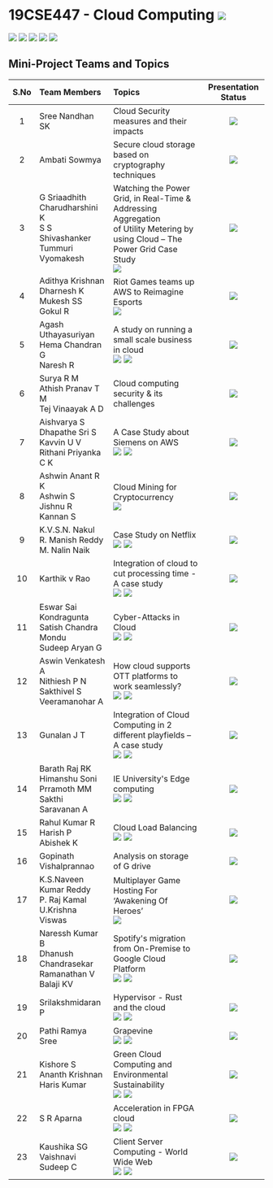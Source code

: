 # 19CSE447 - Cloud Computing ![](https://img.shields.io/badge/-Live-brightgreen)
![](https://img.shields.io/badge/Batch-19EEE-lightgreen) ![](https://img.shields.io/badge/Batch-19ELC-lightgreen) ![](https://img.shields.io/badge/UG-blue) ![](https://img.shields.io/badge/Subject-Cloud-blue) ![](https://img.shields.io/badge/Subject-Elective-purple)

## Mini-Project Teams and Topics

| S.No | Team Members	| Topics | Presentation Status |
|:----:|:-------------|:-------|:-----------:| 
|   1  | 	Sree Nandhan SK | Cloud Security measures and their impacts | ![](https://img.shields.io/badge/-Incomplete-darkred) |
|   2	 |  Ambati Sowmya   |	Secure cloud storage based on cryptography techniques | ![](https://img.shields.io/badge/-Incomplete-darkred) |
|   3	 |  G Sriaadhith <br/> Charudharshini K  <br/> S S Shivashanker <br/> Tummuri Vyomakesh <br/> | Watching the Power Grid, in Real-Time & Addressing Aggregation <br/> of Utility Metering by using Cloud – The Power Grid Case Study <br/> [![](https://img.shields.io/badge/-Presentation-darkgreen)](Assets/Case_Study/Smart_Metering.pdf)  | ![](https://img.shields.io/badge/-Completed-brightgreen) |
|   4	 |  Adithya Krishnan <br/> Dharnesh K <br/> Mukesh SS <br/> Gokul R | Riot Games teams up AWS to Reimagine Esports <br/> [![](https://img.shields.io/badge/-Presentation-darkgreen)](Assets/Case_Study/Riot_Games_teams_up_with_AWS_to_Reimagine_Esports.pdf) | ![](https://img.shields.io/badge/-Completed-brightgreen) |
|   5	 |  Agash Uthayasuriyan <br/> Hema Chandran G <br/> Naresh R | A study on running a small scale business in cloud <br/> [![](https://img.shields.io/badge/-Report-darkblue)]() [![](https://img.shields.io/badge/-Presentation-darkgreen)]() | ![](https://img.shields.io/badge/-Completed-brightgreen) |
|   6  |	Surya R M <br/> Athish Pranav T M <br/> Tej Vinaayak A D | Cloud computing security & its challenges  | ![](https://img.shields.io/badge/-Completed-brightgreen) |
|   7	 |  Aishvarya S <br/> Dhapathe Sri S <br/> Kavvin U V <br/> Rithani Priyanka C K | 	A Case Study about Siemens on AWS <br/> [![](https://img.shields.io/badge/-Report-darkblue)]() [![](https://img.shields.io/badge/-Presentation-darkgreen)]()  | ![](https://img.shields.io/badge/-Completed-brightgreen) |
|   8  |	Ashwin Anant R K <br/> Ashwin S <br/> Jishnu R <br/> Kannan S | Cloud Mining for Cryptocurrency <br/> [![](https://img.shields.io/badge/-Presentation-darkgreen)](Assets/Case_Study/Cloud_Mining_for_Cryptocurrency.pdf) | ![](https://img.shields.io/badge/-Completed-brightgreen) |
|   9	 |  K.V.S.N. Nakul <br/> R. Manish Reddy <br/> M. Nalin Naik  | 	Case Study on Netflix <br/> [![](https://img.shields.io/badge/-Report-darkblue)]() [![](https://img.shields.io/badge/-Presentation-darkgreen)]() |  ![](https://img.shields.io/badge/-Completed-brightgreen) |
|   10 |	Karthik v Rao | Integration of cloud to cut processing time - A case study <br/> [![](https://img.shields.io/badge/-Report-darkblue)]() [![](https://img.shields.io/badge/-Presentation-darkgreen)]()  | ![](https://img.shields.io/badge/-Completed-brightgreen) | 
|   11 |	Eswar Sai Kondragunta <br/> Satish Chandra Mondu <br/> Sudeep Aryan G  | Cyber-Attacks in Cloud <br/> [![](https://img.shields.io/badge/-Report-darkblue)]() [![](https://img.shields.io/badge/-Presentation-darkgreen)]()  | ![](https://img.shields.io/badge/-Completed-brightgreen) |
|   12 |	Aswin Venkatesh A <br/> Nithiesh P N <br/> Sakthivel S <br/> Veeramanohar A | How cloud supports OTT platforms to work seamlessly? <br/> [![](https://img.shields.io/badge/-Report-darkblue)](Assets/Case_Study/Cloud_Support_OTT_Platforms_Report.pdf) [![](https://img.shields.io/badge/-Presentation-darkgreen)](Assets/Case_Study/Cloud_Support_OTT_Platforms_Presentation.pdf)  | ![](https://img.shields.io/badge/-Completed-brightgreen) |
|   13 |	Gunalan J T | Integration of Cloud Computing in 2 different playfields – A case study <br/> [![](https://img.shields.io/badge/-Report-darkblue)]() [![](https://img.shields.io/badge/-Presentation-darkgreen)]()  | ![](https://img.shields.io/badge/-Completed-brightgreen) |
|   14 |	Barath Raj RK <br/> Himanshu Soni <br/> Prramoth MM <br/> Sakthi Saravanan A | IE University's Edge computing <br/> [![](https://img.shields.io/badge/-Report-darkblue)]() [![](https://img.shields.io/badge/-Presentation-darkgreen)]()  | ![](https://img.shields.io/badge/-Completed-brightgreen) |
|   15 |	Rahul Kumar R <br/> Harish P <br/> Abishek K | Cloud Load Balancing  <br/> [![](https://img.shields.io/badge/-Report-darkblue)]() [![](https://img.shields.io/badge/-Presentation-darkgreen)]() | ![](https://img.shields.io/badge/-Completed-brightgreen) |
|   16 |	Gopinath <br/> Vishalprannao | Analysis on storage of G drive  | ![](https://img.shields.io/badge/-Completed-brightgreen) |
|   17 |	K.S.Naveen Kumar Reddy <br/> P. Raj Kamal <br/> U.Krishna Viswas | Multiplayer Game Hosting For ‘Awakening Of Heroes’ <br/> [![](https://img.shields.io/badge/-Presentation-darkgreen)](Assets/Case_Study/Awakening_of_heroes_Multiplayer_game_hosting.pdf)  |  ![](https://img.shields.io/badge/-Completed-brightgreen) |
|   18 |	Naressh Kumar B <br/> Dhanush Chandrasekar <br/> Ramanathan V <br/> Balaji KV | Spotify's migration from On-Premise to Google Cloud Platform <br/> [![](https://img.shields.io/badge/-Report-darkblue)]() [![](https://img.shields.io/badge/-Presentation-darkgreen)]() | ![](https://img.shields.io/badge/-Completed-brightgreen) |
|   19 |	Srilakshmidaran P | Hypervisor - Rust and the cloud <br/> [![](https://img.shields.io/badge/-Report-darkblue)]() [![](https://img.shields.io/badge/-Presentation-darkgreen)]()  | ![](https://img.shields.io/badge/-Completed-brightgreen) | 
|   20 |	Pathi Ramya Sree | 	Grapevine <br/> [![](https://img.shields.io/badge/-Report-darkblue)]() [![](https://img.shields.io/badge/-Presentation-darkgreen)]()  | ![](https://img.shields.io/badge/-Completed-brightgreen) |
|   21 |	Kishore S <br/> Ananth Krishnan <br/> Haris Kumar	| Green Cloud Computing and Environmental Sustainability <br/> [![](https://img.shields.io/badge/-Report-darkblue)]() [![](https://img.shields.io/badge/-Presentation-darkgreen)]()  | ![](https://img.shields.io/badge/-Completed-brightgreen) |
|   22 |	S R Aparna | Acceleration in FPGA cloud <br/> [![](https://img.shields.io/badge/-Report-darkblue)]() [![](https://img.shields.io/badge/-Presentation-darkgreen)]() | ![](https://img.shields.io/badge/-Completed-brightgreen) |
|   23 |  Kaushika SG <br/> Vaishnavi Sudeep C  | Client Server Computing - World Wide Web <br/> [![](https://img.shields.io/badge/-Report-darkblue)]() [![](https://img.shields.io/badge/-Presentation-darkgreen)]() | ![](https://img.shields.io/badge/-Completed-brightgreen) |

